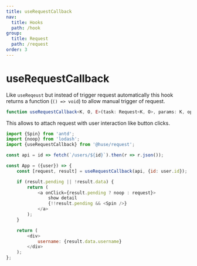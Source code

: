 ```yaml
---
title: useRequestCallback
nav:
  title: Hooks
  path: /hook
group:
  title: Request
  path: /request
order: 3
---
```


# useRequestCallback

Like `useReqeust` but instead of trigger request automatically this hook returns a function (`() => void`) to allow manual trigger of request.

```typescript
function useRequestCallback<K, O, E>(task: Request<K, O>, params: K, options?: RequestOptions): [() => void, RequestResult<O, E>]
```

This allows to attach request with user interaction like button clicks.

```javascript
import {Spin} from 'antd';
import {noop} from 'lodash';
import {useRequestCallback} from '@huse/request';

const api = id => fetch(`/users/${id}`).then(r => r.json());

const App = ({user}) => {
    const [request, result] = useRequestCallback(api, {id: user.id});

    if (result.pending || !result.data) {
        return (
            <a onClick={result.pending ? noop : request}>
                show detail
                {!!result.pending && <Spin />}
            </a>
        );
    }

    return (
        <div>
            username: {result.data.username}
        </div>
    );
};